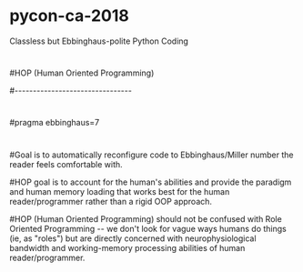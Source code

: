 # pycon-ca-2018
Classless but Ebbinghaus-polite Python Coding


#
#HOP (Human Oriented Programming)

#--------------------------------
#
#pragma ebbinghaus=7
#
#Goal is to automatically reconfigure code to Ebbinghaus/Miller number the reader feels comfortable with.

#HOP goal is to account for the human's abilities and provide the paradigm and human memory loading that works best for the human reader/programmer rather than a rigid OOP approach.

#HOP (Human Oriented Programming) should not be confused with Role Oriented Programming -- we don't look for vague ways humans do things (ie, as "roles") but are directly concerned with neurophysiological bandwidth and working-memory processing abilities of human reader/programmer.

#
#
